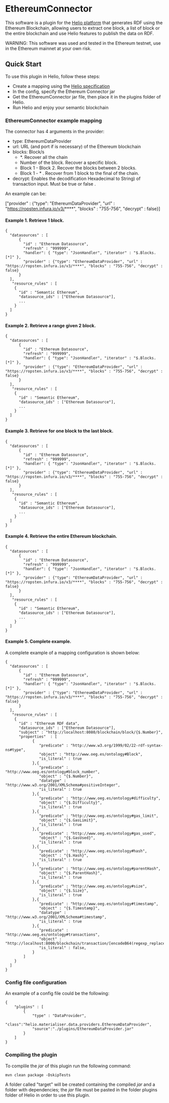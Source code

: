 # EthereumConnector

This software is a plugin for the [Helio platform](https://helio.linkeddata.es/) that generates RDF using the Ethereum Blockchain, allowing users to extract one block, a list of block or the entire blockchain and use Helio features to publish the data on RDF.

WARNING: This software was used and tested in the Ethereum testnet, use in the Ethereum mainnet at your own risk.

## Quick Start

To use this plugin in Helio, follow these steps:

* Create a mapping using the [Helio specification](https://github.com/oeg-upm/helio/wiki/Helio-Materialiser-for-Users#helio-mappings)
* In the config, specify the Ethereum Connector jar
* Get the EthereumConnector jar file, then place it in the plugins folder of Helio.
* Run Helio and enjoy your semantic blockchain

### EthereumConnector example mapping

The connector has 4 arguments in the provider:

* type: EthereumDataProvider
* url: URL (and port if is necessary) of the Ethereum blockchain
* blocks: Block/s
    * *. Recover all the chain
    * Number of the block. Recover a specific block.
    * Block 1 - Block 2. Recover the blocks between 2 blocks.
    * Block 1 - * . Recover from 1 block to the final of the chain.
* decrypt: Enables the decodification Hexadecimal to String) of transaction input. Must be true or false .

An example can be:

["provider" : {"type": "EthereumDataProvider", "url" : "https://ropsten.infura.io/v3/****", "blocks" : "755-756", "decrypt" : false}]


#### Example 1. Retrieve 1 block.

`````
{
  "datasources" : [
      {
        "id" : "Ethereum Datasource",
        "refresh" : "999999",
		"handler": { "type": "JsonHandler", "iterator" : "$.Blocks.[*]" },
        "provider" : {"type": "EthereumDataProvider", "url" : "https://ropsten.infura.io/v3/****", "blocks" : "755-756", "decrypt" : false}
      }
  ],
   "resource_rules" : [
    { 
      "id" : "Semantic Ethereum",
      "datasource_ids" : ["Ethereum Datasource"],
      ...
    }
  ]
}
`````

#### Example 2. Retrieve a range given 2 block.

`````
{
  "datasources" : [
      {
        "id" : "Ethereum Datasource",
        "refresh" : "999999",
		"handler": { "type": "JsonHandler", "iterator" : "$.Blocks.[*]" },
        "provider" : {"type": "EthereumDataProvider", "url" : "https://ropsten.infura.io/v3/****", "blocks" : "755-756", "decrypt" : false}
      }
  ],
   "resource_rules" : [
    { 
      "id" : "Semantic Ethereum",
      "datasource_ids" : ["Ethereum Datasource"],
      ...
    }
  ]
}
`````

#### Example 3. Retrieve for one block to the last block.

`````
{
  "datasources" : [
      {
        "id" : "Ethereum Datasource",
        "refresh" : "999999",
		"handler": { "type": "JsonHandler", "iterator" : "$.Blocks.[*]" },
        "provider" : {"type": "EthereumDataProvider", "url" : "https://ropsten.infura.io/v3/****", "blocks" : "755-756", "decrypt" : false}
      }
  ],
   "resource_rules" : [
    { 
      "id" : "Semantic Ethereum",
      "datasource_ids" : ["Ethereum Datasource"],
      ...
    }
  ]
}
`````

#### Example 4. Retrieve the entire Ethereum blockchain.

`````
{
  "datasources" : [
      {
        "id" : "Ethereum Datasource",
        "refresh" : "999999",
		"handler": { "type": "JsonHandler", "iterator" : "$.Blocks.[*]" },
        "provider" : {"type": "EthereumDataProvider", "url" : "https://ropsten.infura.io/v3/****", "blocks" : "755-756", "decrypt" : false}
      }
  ],
   "resource_rules" : [
    { 
      "id" : "Semantic Ethereum",
      "datasource_ids" : ["Ethereum Datasource"],
      ...
    }
  ]
}
`````

#### Example 5. Complete example.

A complete example of a mapping configuration is shown below:

`````
{
  "datasources" : [
      {
        "id" : "Ethereum Datasource",
        "refresh" : "999999",
		"handler": { "type": "JsonHandler", "iterator" : "$.Blocks.[*]" },
        "provider" : {"type": "EthereumDataProvider", "url" : "https://ropsten.infura.io/v3/****", "blocks" : "755-756", "decrypt" : false}
      }
  ],
   "resource_rules" : [
    { 
      "id" : "Ethereum RDF data",
      "datasource_ids" : ["Ethereum Datasource"],
      "subject" : "http://localhost:8080/blockchain/block/{$.Number}",
      "properties"  : [
            {
               "predicate" : "http://www.w3.org/1999/02/22-rdf-syntax-ns#type", 
               "object" : "http://www.oeg.es/ontology#Block",
               "is_literal" : true
            },{
               "predicate" : "http://www.oeg.es/ontology#block_number", 
               "object" : "{$.Number}",
			   "datatype" : "http://www.w3.org/2001/XMLSchema#positiveInteger",
               "is_literal" : true
            },{
               "predicate" : "http://www.oeg.es/ontology#difficulty", 
               "object" : "{$.Difficulty}",
               "is_literal" : true
            },{
               "predicate" : "http://www.oeg.es/ontology#gas_limit", 
               "object" : "{$.GasLimit}",
               "is_literal" : true
            },{
               "predicate" : "http://www.oeg.es/ontology#gas_used", 
               "object" : "{$.GasUsed}",
               "is_literal" : true
            },{
               "predicate" : "http://www.oeg.es/ontology#hash", 
               "object" : "{$.Hash}",
               "is_literal" : true
            },{
               "predicate" : "http://www.oeg.es/ontology#parentHash", 
               "object" : "{$.ParentHash}",
               "is_literal" : true
            },{
               "predicate" : "http://www.oeg.es/ontology#size", 
               "object" : "{$.Size}",
               "is_literal" : true
            },{
               "predicate" : "http://www.oeg.es/ontology#timestamp", 
               "object" : "{$.Timestamp}",
			   "datatype" : "http://www.w3.org/2001/XMLSchema#timestamp",
               "is_literal" : true
            },{
               "predicate" : "http://www.oeg.es/ontology#transactions", 
               "object" : "http://localhost:8000/blockchain/transaction/[encodeB64(regexp_replace(escapeHtml4({$.Transactions}),'[\"\\']+',''))]",
               "is_literal" : false,
            }
        ]
    }
  ]
}
`````

### Config file configuration

An example of a config file could be the following:

`````
{
	"plugins" : [
		{ 
			"type" : "DataProvider", 
			"class":"helio.materialiser.data.providers.EthereumDataProvider", 
			"source":"./plugins/EthereumDataProvider.jar"
		}
	]
}
`````

### Compiling the plugin

To complile the *jar* of this plugin run the following command:
`````
mvn clean package -DskipTests
`````
A folder called "target" will be created containing the compiled *jar* and a folder with dependencies; the *jar* file must be pasted in the folder plugins folder of Helio in order to use this plugin.
